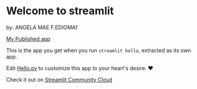 # Welcome to streamlit

by: ANGELA MAE F.EDIOMAf

[My Published app](https://edioma-cs3b-q961iz11v2m.streamlit.app/)

This is the app you get when you run `streamlit hello`, extracted as its own app.

Edit [Hello.py](./Hello.py) to customize this app to your heart's desire. ❤️

Check it out on [Streamlit Community Cloud](https://st-hello-app.streamlit.app/)
